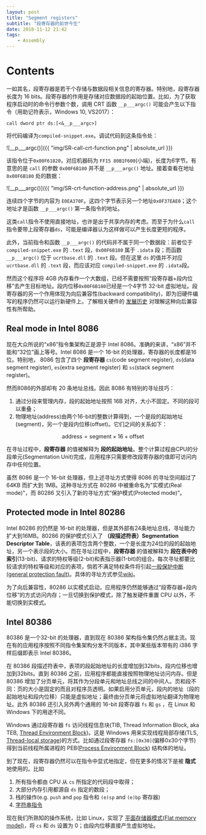```yaml
---
layout: post
title: "Segment registers"
subtitle: "段寄存器的前世今生"
date: 2018-11-12 21:42
tags: 
    - Assembly
---
```


# Contents

一如其名，段寄存器是若干个存储与数据段相关信息的寄存器。特别地，段寄存器长度为 16 bits。段寄存器的作用是存储对应数据段的起始位置。比如，为了获取程序启动时的命令行参数个数，调用 CRT 函数 `__p___argc()` 可能会产生以下指令（用助记符表示，Windows 10, VS2017）：


```assembly
call dword ptr ds:[<&__p___argc>]
```

将代码编译为`compiled-snippet.exe`。调试代码到这条指令处：

![__p___argc()]({{ "img/SR-call-crt-function.png" | absolute_url }})

该指令位于`0x00F61820`，对应机器码为 `FF15 80B1F600`(小端)，长度为6字节。有意思的是 `call` 的参数 `0x00F6B180` 并不是 `__p___argc()` 地址。接着查看在地址 `0x00F6B180` 处的数据：

![__p___argc()]({{ "img/SR-crt-function-address.png" | absolute_url }})

连续四个字节的内容为 `E0EA370F`。这四个字节表示另一个地址`0x0F37EAE0`；这个地址才是函数 `__p___argc()` 第一条指令的地址。

这类`call`指令不使用直接地址，也许是出于共享内存的考虑。而至于为什么`call`指令要带上段寄存器`ds`，可能是编译器认为这样做可以产生长度更短的程序。


此外，当前指令和函数 `__p___argc()` 的代码并不属于同一个数据段：前者位于 `compiled-snippet.exe` 的 `.text` 段，`0x00F6B180` 属于 `.idata` 段；而函数 `__p___argc()` 位于 `ucrtbase.dll` 的 `.text` 段。但在这里 `ds` 的值并不对应 `ucrtbase.dll` 的 `.text` 段，而应该对应 `compiled-snippet.exe` 的 `.idata`段。


然而这个程序将 4GB 内存看作一个大数组，已经不需要按照“段寄存器+段内位移”去产生目标地址。段内位移`0x00F6B180`已经是一个4字节 32-bit 虚拟地址。段寄存器的另一个作用体现为向后兼容性(backward compatibility)，即为旧硬件编写的程序仍然可以运行新硬件上。了解相关硬件的 [发展历史](https://en.wikipedia.org/wiki/X86_memory_segmentation) 对理解这种向后兼容性有所帮助。

## Real mode in Intel 8086

现在大众所说的“x86”指令集架构正是源于 Intel 8086。准确的来讲，“x86”并不能和“32位”画上等号。Intel 8086 是一个 16-bit 的处理器，寄存器的长度都是16位。特别地， 8086 包含了四个 **段寄存器** `cs`(code segment register), `ds`(data segment register), `es`(extra segment register) 和 `ss`(stack segment register)。

然而8086的外部却有 20 条地址总线。因此 8086 有特别的寻址技巧：

1. 通过分段来管理内存，段的起始地址按照 16B 对齐，大小不固定。不同的段可以重叠；
2. 物理地址(address)由两个16-bit的整数计算得到，一个是段的起始地址(segment)，另一个是段内位移(offset)。它们之间的关系如下：

$$\text{address}=\text{segment}\times16+\text{offset}$$

在寻址过程中，**段寄存器** 的值被解释为 **段的起始地址**。整个计算过程由CPU的分段单元(Segmentation Unit)完成，应用程序只需要修改段寄存器的值即可访问内存中任何位置。

虽然 8086 是一个 16-bit 处理器，但上述寻址方式使得 8086 的寻址空间超过了 64KB 而扩大到 1MB。这种寻址方式在 80286 中被重命名为"实模式(Real mode)"，而 80286 又引入了新的寻址方式“保护模式(Protected mode)”。

## Protected mode in Intel 80286

Intel 80286 的仍然是 16-bit 的处理器，但是其外部有24条地址总线，寻址能力扩大到16MB。80286 的保护模式引入了 **（段描述符表）Segmentation Descriptor Table**，该表的表项包含两个整数，一个是长度为24位的段的起始地址，另一个表示段的大小。而在寻址过程中，**段寄存器** 的值被解释为 **段在表中的索引**(13-bit)、请求的特权等级(2-bit)和表指示器(1-bit)的组合。每次寻址都要比较请求的特权等级和对应的表项，倘若不满足特权条件将引起[一般保护中断(general protection fault)](https://en.wikipedia.org/wiki/General_protection_fault)。具体的寻址方式参见[wiki](https://en.wikipedia.org/wiki/X86_memory_segmentation#Detailed_Segmentation_Unit_Workflow)。

为了向后兼容性，80286 以实模式启动，应用程序仍然能够通过“段寄存器+段内位移”的方式访问内存；一旦切换到保护模式，除了触发硬件重置 CPU 以外，不能切换到实模式。

## Intel 80386

80386 是一个32-bit 的处理器，直到现在 80386 架构指令集仍然占据主流。现在有的应用程序按照不同指令集架构分发不同版本，其中某些版本带有的 i386 字样后缀即表示 Intel 80386。

在 80386 段描述符表中，表项的段起始地址的长度增加到32bits，段内位移也增加到32bits。直到 80386 之前，应用程序都能直接按照物理地址访问内存。但是 80386 增加了分页单元，将其作为分段单元和地址总线之间的中间人。页和段不同：页的大小是固定的而且对程序员透明。如果启用分页单元，段内的地址（段的起始地址和段内位移）只能是虚拟地址；最终由分页单元将虚拟地址翻译为物理地址。此外 80386 还引入另外两个通用的 16-bit 段寄存器 `fs` 和 `gs` ，在 Linux 和 Windows 下的用途不同。

Windows 通过段寄存器 `fs` 访问线程信息块(TIB, Thread Information Block, aka TEB, [Thread Environment Block](https://en.wikipedia.org/wiki/Win32_Thread_Information_Block))。这是 Windows 用来实现线程局部存储(TLS, [Thread-local storage](https://en.wikipedia.org/wiki/Thread-local_storage#Windows_implementation))的方式。比如通过段寄存器 `fs:[0x30]`(偏移0x30个字节) 得到当前线程所属进程的 PEB([Process Environment Block](https://en.wikipedia.org/wiki/Process_Environment_Block)) 结构体的地址。

到了现在，段寄存器仍然可以在指令中显式地指定，但在更多的情况下是被 **隐式** 地使用的。比如

1. 所有指令都由 CPU 从 `cs` 所指定的代码段中取得；
2. 大部分内存引用都源自 `ds` 指定的数段；
3. 栈的操作(e.g. `push` and `pop` 指令和 `(e)sp` and `(e)bp` 寄存器)
4. [字符串指令](http://www.plantation-productions.com/Webster/www.artofasm.com/Linux/HTML/StringInstructions.html)

现在我们所熟知的操作系统，比如 Linux，实现了 [平面存储器模式(Flat memory model)](https://en.wikipedia.org/wiki/X86_memory_segmentation#Practices)，将 `cs` 和 `ds` 设置为 0；由段内位移直接产生虚拟地址。